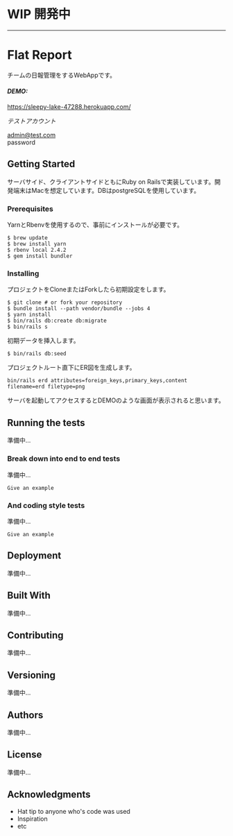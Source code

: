 # WIP 開発中

---

# Flat Report

チームの日報管理をするWebAppです。

#### _DEMO:_

https://sleepy-lake-47288.herokuapp.com/

_テストアカウント_

admin@test.com  
password

## Getting Started

サーバサイド、クライアントサイドともにRuby on Railsで実装しています。開発端末はMacを想定しています。DBはpostgreSQLを使用しています。

### Prerequisites

YarnとRbenvを使用するので、事前にインストールが必要です。

```
$ brew update
$ brew install yarn
$ rbenv local 2.4.2
$ gem install bundler
```

### Installing

プロジェクトをCloneまたはForkしたら初期設定をします。

```
$ git clone # or fork your repository
$ bundle install --path vendor/bundle --jobs 4
$ yarn install
$ bin/rails db:create db:migrate
$ bin/rails s
```

初期データを挿入します。

```
$ bin/rails db:seed
```

プロジェクトルート直下にER図を生成します。

```
bin/rails erd attributes=foreign_keys,primary_keys,content filename=erd filetype=png
```


サーバを起動してアクセスするとDEMOのような画面が表示されると思います。

## Running the tests

準備中...

### Break down into end to end tests

準備中...

```
Give an example
```

### And coding style tests

準備中...

```
Give an example
```

## Deployment

準備中...

## Built With

準備中...

<!-- * [Dropwizard](http://www.dropwizard.io/1.0.2/docs/) - The web framework used
* [Maven](https://maven.apache.org/) - Dependency Management
* [ROME](https://rometools.github.io/rome/) - Used to generate RSS Feeds -->

## Contributing

準備中...

<!-- Please read [CONTRIBUTING.md](https://gist.github.com/PurpleBooth/b24679402957c63ec426) for details on our code of conduct, and the process for submitting pull requests to us.
 -->

## Versioning

準備中...

<!-- We use [SemVer](http://semver.org/) for versioning. For the versions available, see the [tags on this repository](https://github.com/your/project/tags). -->

## Authors

準備中...

<!-- * **Billie Thompson** - *Initial work* - [PurpleBooth](https://github.com/PurpleBooth)

See also the list of [contributors](https://github.com/your/project/contributors) who participated in this project. -->

## License

準備中...

<!-- This project is licensed under the MIT License - see the [LICENSE.md](LICENSE.md) file for details -->

## Acknowledgments

* Hat tip to anyone who's code was used
* Inspiration
* etc

